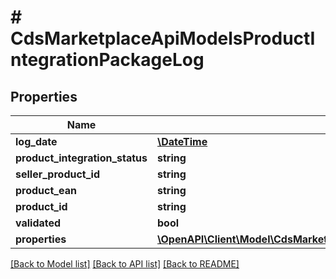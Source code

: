 # # CdsMarketplaceApiModelsProductIntegrationPackageLog

## Properties

Name | Type | Description | Notes
------------ | ------------- | ------------- | -------------
**log_date** | [**\DateTime**](\DateTime.md) |  | [optional]
**product_integration_status** | **string** |  | [optional]
**seller_product_id** | **string** |  | [optional]
**product_ean** | **string** |  | [optional]
**product_id** | **string** |  | [optional]
**validated** | **bool** |  | [optional]
**properties** | [**\OpenAPI\Client\Model\CdsMarketplaceApiModelsProductIntegrationProductPropertyLog[]**](CdsMarketplaceApiModelsProductIntegrationProductPropertyLog.md) |  | [optional]

[[Back to Model list]](../../README.md#models) [[Back to API list]](../../README.md#endpoints) [[Back to README]](../../README.md)
